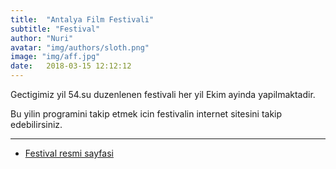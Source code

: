 ```yaml
---
title:  "Antalya Film Festivali"
subtitle: "Festival"
author: "Nuri"
avatar: "img/authors/sloth.png"
image: "img/aff.jpg"
date:   2018-03-15 12:12:12
---
```


Gectigimiz yil 54.su duzenlenen festivali her yil Ekim ayinda yapilmaktadir. 

Bu yilin programini takip etmek icin festivalin internet sitesini takip edebilirsiniz.

---
- [Festival resmi sayfasi](http://antalyaff.com/tr/)

